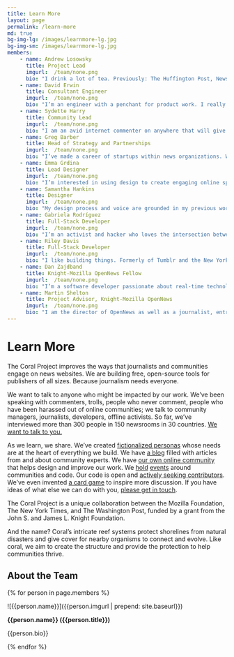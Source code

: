 ```yaml
---
title: Learn More
layout: page
permalink: /learn-more
md: true
bg-img-lg: /images/learnmore-lg.jpg
bg-img-sm: /images/learnmore-lg.jpg
members:
    - name: Andrew Losowsky
      title: Project Lead
      imgurl:  /team/none.png
      bio: "I drink a lot of tea. Previously: The Huffington Post, News Corp, John S. Knight Fellow at Stanford University, start ups. Currently: Adjunct in the Journalism+Design program at The New School in New York; Co-Director, The Museum On Site."
    - name: David Erwin
      title: Consultant Engineer
      imgurl:  /team/none.png
      bio: "I’m an engineer with a penchant for product work. I really enjoy helping people come together to build interesting, useful and/or exciting things. I was previously Lead Engineer at The New York Times, the CTO at Zap on Demand and a Project Leader at Telcordia. Currently: CTO of World Fit, a charity that seeks to end childhood obesity."
    - name: Sydette Harry
      title: Community Lead
      imgurl:  /team/none.png
      bio: "I am an avid internet commenter on anywhere that will give me a password. I’ve worked in cultural arts, tech and project curation, and my writing has been on Bitch.com, Salon, and The Toast."
    - name: Greg Barber 
      title: Head of Strategy and Partnerships
      imgurl:  /team/none.png
      bio: "I’ve made a career of startups within news organizations. When not working with The Coral Project, I’m focused on interactivity, personalization, and news games as Director of Digital News Projects at The Washington Post."
    - name: Emma Grdina
      title: Lead Designer
      imgurl:  /team/none.png
      bio: "I’m interested in using design to create engaging online spaces that people look forward to visiting. Currently I work on the Digital Design team at The Washington Post."
    - name: Samantha Hankins 
      title: Designer
      imgurl:  /team/none.png
      bio: "My design process and voice are grounded in my previous work in the hospitality, legal, and educational fields, where I learned that listening to and learning from people are the first steps to real solutions. Previously: building communities IRL around diversity and promoting inclusion at the Maurice A. Deane School of Law at Hofstra University."
    - name: Gabriela Rodríguez 
      title: Full-Stack Developer
      imgurl:  /team/none.png
      bio: "I’m an activist and hacker who loves the intersection between media and technology. I’m also a software developer with passion for free software and open knowledge. I co-founded the Uruguayan non profit DATA, which works with open data and transparency in South America. I grew up in Uruguay and now live in Portland, OR. I’ve been involved in community media for as long as I can remember."
    - name: Riley Davis 
      title: Full-Stack Developer
      imgurl:  /team/none.png
      bio: "I like building things. Formerly of Tumblr and the New York Times, creating data visualizations and general digital goods."
    - name: Dan Zajdband 
      title: Knight-Mozilla OpenNews Fellow
      imgurl:  /team/none.png
      bio: "I’m a software developer passionate about real-time technologies, open source projects and Open Journalism. I create digital tools for people to express their ideas in different and creative ways. In my spare time, I do things I can’t do well, like playing soccer and the guitar."
    - name: Martin Shelton 
      title: Project Advisor, Knight-Mozilla OpenNews
      imgurl:  /team/none.png
      bio: "I am the director of OpenNews as well as a journalist, entrepreneur and maker based out of Chicago. I’ve been involved in the OpenNews project since its founding year in 2011 and have evolved the project into what it is today. Prior to OpenNews, I taught digital journalism at Columbia College Chicago, was a Knight Fellow at Stanford University, and founded and ran the magazine Punk Planet. I’m the author of two books, the maintainer of countless side projects, and run a regular role-playing-game night for nine-year-olds."
---
```

# Learn More

The Coral Project improves the ways that journalists and communities engage on news websites. We are building free, open-source tools for publishers of all sizes. Because journalism needs everyone.

We want to talk to anyone who might be impacted by our work. We’ve been speaking with commenters, trolls, people who never comment, people who have been harassed out of online communities; we talk to community managers, journalists, developers, offline activists. So far, we’ve interviewed more than 300 people in 150 newsrooms in 30 countries. [We want to talk to you.](https://community.coralproject.net)

As we learn, we share. We’ve created [fictionalized personas](https://community.coralproject.net/t/our-user-personas/286) whose needs are at the heart of everything we build. We have [a blog](http://blog.coralproject.net) filled with articles from and about community experts. We have [our own online community](http://community.coralproject.net) that helps design and improve our work. We [hold](https://coralproject.net/our-first-hackathon/) [events](https://coralproject.net/beyond-comments-our-first-event/) around communities and code. Our code is open and [actively seeking contributors](https://docs.coralproject.net). We’ve even invented [a card game](https://coralproject.net/cards/) to inspire more discussion. If you have ideas of what else we can do with you, [please get in touch](mailto:community@mozillafoundation.org).

The Coral Project is a unique collaboration between the Mozilla Foundation, The New York Times, and The Washington Post, funded by a grant from the John S. and James L. Knight Foundation.

And the name? Coral’s intricate reef systems protect shorelines from natural disasters and give cover for nearby organisms to connect and evolve. Like coral, we aim to create the structure and provide the protection to help communities thrive.


## About the Team

{% for person in page.members %}

![{{person.name}}]({{person.imgurl | prepend: site.baseurl}})

**{{person.name}} ({{person.title}})**

{{person.bio}}

{% endfor %}
